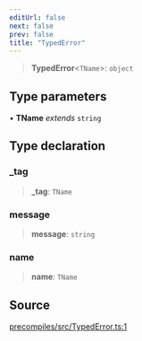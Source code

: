 ```yaml
---
editUrl: false
next: false
prev: false
title: "TypedError"
---
```


> **TypedError**\<`TName`\>: `object`

## Type parameters

• **TName** *extends* `string`

## Type declaration

### \_tag

> **\_tag**: `TName`

### message

> **message**: `string`

### name

> **name**: `TName`

## Source

[precompiles/src/TypedError.ts:1](https://github.com/evmts/tevm-monorepo/blob/main/packages/precompiles/src/TypedError.ts#L1)
